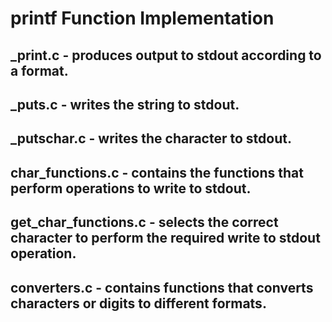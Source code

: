 # printf Function Implementation
## _print.c - produces output to stdout according to a format.
## _puts.c - writes the string to stdout.
## _putschar.c - writes the character to stdout.
## char_functions.c - contains the functions that perform operations to write to stdout.
## get_char_functions.c - selects the correct character to perform the required write to stdout operation.
## converters.c - contains functions that converts characters or digits to different formats.
